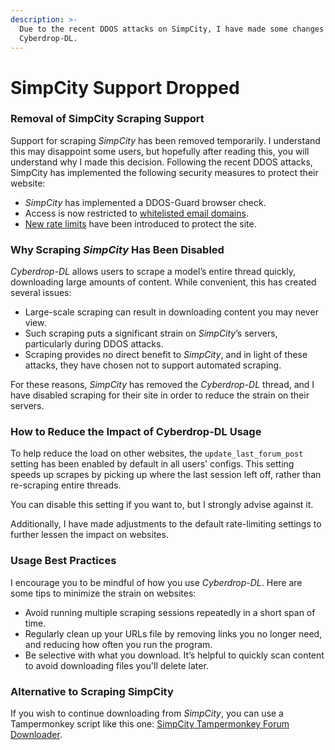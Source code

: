 ```yaml
---
description: >-
  Due to the recent DDOS attacks on SimpCity, I have made some changes to
  Cyberdrop-DL.
---
```


# SimpCity Support Dropped

### Removal of SimpCity Scraping Support

Support for scraping _SimpCity_ has been removed temporarily. I understand this may disappoint some users, but hopefully after reading this, you will understand why I made this decision. Following the recent DDOS attacks, SimpCity has implemented the following security measures to protect their website:

* _SimpCity_ has implemented a DDOS-Guard browser check.
* Access is now restricted to [whitelisted email domains](https://simpcity.su/threads/emails-august-2024.365869/).
* [New rate limits](https://simpcity.su/threads/rate-limit-429-error.397746/) have been introduced to protect the site.

### Why Scraping _SimpCity_ Has Been Disabled

_Cyberdrop-DL_ allows users to scrape a model’s entire thread quickly, downloading large amounts of content. While convenient, this has created several issues:

* Large-scale scraping can result in downloading content you may never view.
* Such scraping puts a significant strain on _SimpCity_’s servers, particularly during DDOS attacks.
* Scraping provides no direct benefit to _SimpCity_, and in light of these attacks, they have chosen not to support automated scraping.

For these reasons, _SimpCity_ has removed the _Cyberdrop-DL_ thread, and I have disabled scraping for their site in order to reduce the strain on their servers.

### How to Reduce the Impact of Cyberdrop-DL Usage

To help reduce the load on other websites, the `update_last_forum_post` setting has been enabled by default in all users' configs. This setting speeds up scrapes by picking up where the last session left off, rather than re-scraping entire threads.

You can disable this setting if you want to, but I strongly advise against it.

Additionally, I have made adjustments to the default rate-limiting settings to further lessen the impact on websites.

### Usage Best Practices

I encourage you to be mindful of how you use _Cyberdrop-DL_. Here are some tips to minimize the strain on websites:

* Avoid running multiple scraping sessions repeatedly in a short span of time.
* Regularly clean up your URLs file by removing links you no longer need, and reducing how often you run the program.
* Be selective with what you download. It’s helpful to quickly scan content to avoid downloading files you'll delete later.

### Alternative to Scraping SimpCity

If you wish to continue downloading from _SimpCity_, you can use a Tampermonkey script like this one: [SimpCity Tampermonkey Forum Downloader](https://simpcity.su/threads/forum-post-downloader-tampermonkey-script.96714/).
